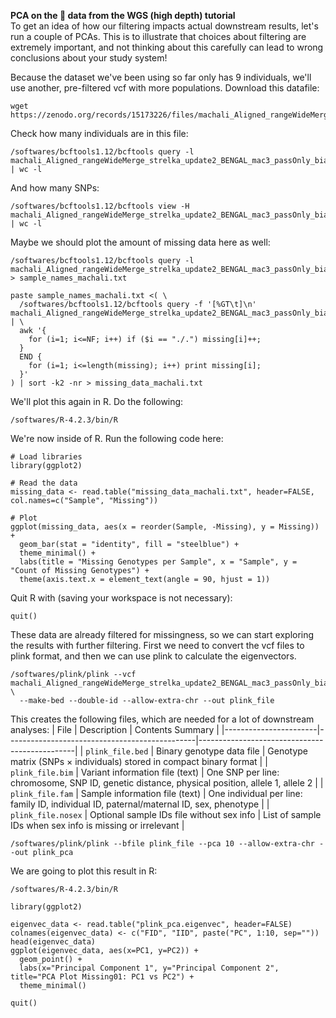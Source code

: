 **PCA on the :tiger: data from the WGS (high depth) tutorial**  
To get an idea of how our filtering impacts actual downstream results, let's run a couple of PCAs. This is to illustrate that choices about filtering are extremely important, and not thinking about this carefully can lead to wrong conclusions about your study system!

Because the dataset we've been using so far only has 9 individuals, we'll use another, pre-filtered vcf with more populations. Download this datafile:
```
wget https://zenodo.org/records/15173226/files/machali_Aligned_rangeWideMerge_strelka_update2_BENGAL_mac3_passOnly_biallelicOnly_noIndels_minMAF0Pt05_chr_E2_minDP3.recode.vcf.gz
```

Check how many individuals are in this file:
```
/softwares/bcftools1.12/bcftools query -l machali_Aligned_rangeWideMerge_strelka_update2_BENGAL_mac3_passOnly_biallelicOnly_noIndels_minMAF0Pt05_chr_E2_minDP3.recode.vcf.gz | wc -l
```

And how many SNPs:
```
/softwares/bcftools1.12/bcftools view -H machali_Aligned_rangeWideMerge_strelka_update2_BENGAL_mac3_passOnly_biallelicOnly_noIndels_minMAF0Pt05_chr_E2_minDP3.recode.vcf.gz | wc -l
```

Maybe we should plot the amount of missing data here as well:
```
/softwares/bcftools1.12/bcftools query -l machali_Aligned_rangeWideMerge_strelka_update2_BENGAL_mac3_passOnly_biallelicOnly_noIndels_minMAF0Pt05_chr_E2_minDP3.recode.vcf.gz > sample_names_machali.txt
```

```
paste sample_names_machali.txt <( \
  /softwares/bcftools1.12/bcftools query -f '[%GT\t]\n' machali_Aligned_rangeWideMerge_strelka_update2_BENGAL_mac3_passOnly_biallelicOnly_noIndels_minMAF0Pt05_chr_E2_minDP3.recode.vcf.gz | \
  awk '{
    for (i=1; i<=NF; i++) if ($i == "./.") missing[i]++;
  }
  END {
    for (i=1; i<=length(missing); i++) print missing[i];
  }'
) | sort -k2 -nr > missing_data_machali.txt
```

We'll plot this again in R. Do the following:
```
/softwares/R-4.2.3/bin/R
```

We're now inside of R. Run the following code here:
```
# Load libraries
library(ggplot2)

# Read the data
missing_data <- read.table("missing_data_machali.txt", header=FALSE, col.names=c("Sample", "Missing"))

# Plot
ggplot(missing_data, aes(x = reorder(Sample, -Missing), y = Missing)) +
  geom_bar(stat = "identity", fill = "steelblue") +
  theme_minimal() +
  labs(title = "Missing Genotypes per Sample", x = "Sample", y = "Count of Missing Genotypes") +
  theme(axis.text.x = element_text(angle = 90, hjust = 1))
```

Quit R with (saving your workspace is not necessary):
```
quit()
```

These data are already filtered for missingness, so we can start exploring the results with further filtering. First we need to convert the vcf files to plink format, and then we can use plink to calculate the eigenvectors.
```
/softwares/plink/plink --vcf machali_Aligned_rangeWideMerge_strelka_update2_BENGAL_mac3_passOnly_biallelicOnly_noIndels_minMAF0Pt05_chr_E2_minDP3.recode.vcf.gz \
  --make-bed --double-id --allow-extra-chr --out plink_file
```

This creates the following files, which are needed for a lot of downstream analyses:
| File                  | Description                                   | Contents Summary                              |
|-----------------------|-----------------------------------------------|-----------------------------------------------|
| `plink_file.bed`       | Binary genotype data file                      | Genotype matrix (SNPs × individuals) stored in compact binary format |
| `plink_file.bim`       | Variant information file (text)                | One SNP per line: chromosome, SNP ID, genetic distance, physical position, allele 1, allele 2 |
| `plink_file.fam`       | Sample information file (text)                 | One individual per line: family ID, individual ID, paternal/maternal ID, sex, phenotype |
| `plink_file.nosex`     | Optional sample IDs file without sex info     | List of sample IDs when sex info is missing or irrelevant           |

```
/softwares/plink/plink --bfile plink_file --pca 10 --allow-extra-chr --out plink_pca
```

We are going to plot this result in R:
```
/softwares/R-4.2.3/bin/R
```
```
library(ggplot2)      

eigenvec_data <- read.table("plink_pca.eigenvec", header=FALSE)
colnames(eigenvec_data) <- c("FID", "IID", paste("PC", 1:10, sep=""))
head(eigenvec_data)
ggplot(eigenvec_data, aes(x=PC1, y=PC2)) +
  geom_point() +
  labs(x="Principal Component 1", y="Principal Component 2", title="PCA Plot Missing01: PC1 vs PC2") +
  theme_minimal()
```
```
quit()
```

